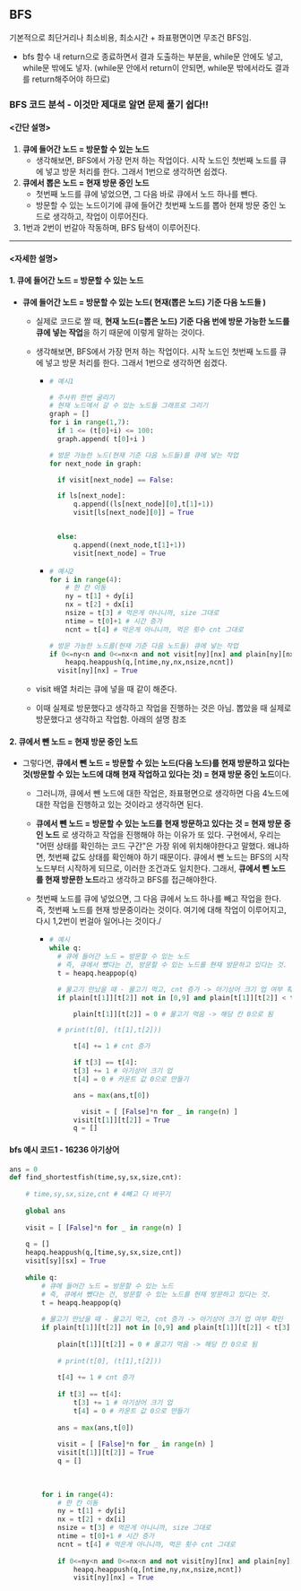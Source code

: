 ## BFS

기본적으로 최단거리나 최소비용, 최소시간 + 좌표평면이면 무조건 BFS임.

- bfs 함수 내 return으로 종료하면서 결과 도출하는 부분을, while문 안에도 넣고, while문 밖에도 넣자. (while문 안에서 return이 안되면, while문 밖에서라도 결과를 return해주어야 하므로)





### BFS 코드 분석 - 이것만 제대로 알면 문제 풀기 쉽다!!

#### <간단 설명>

1. **큐에 들어간 노드 = 방문할 수 있는 노드**
   - 생각해보면, BFS에서 가장 먼저 하는 작업이다. 시작 노드인 첫번째 노드를 큐에 넣고 방문 처리를 한다. 그래서 1번으로 생각하면 쉽겠다.
2. **큐에서 뽑은 노드 = 현재 방문 중인 노드**
   - 첫번째 노드를 큐에 넣었으면, 그 다음 바로 큐에서 노드 하나를 뺀다.
   - 방문할 수 있는 노드이기에 큐에 들어간 첫번째 노드를 뽑아 현재 방문 중인 노드로 생각하고, 작업이 이루어진다.
3. 1번과 2번이 번갈아 작동하며, BFS 탐색이 이루어진다.



---

#### <자세한 설명>

#### 1. 큐에 들어간 노드 = 방문할 수 있는 노드

- **큐에 들어간 노드 = 방문할 수 있는 노드( 현재(뽑은 노드) 기준 다음 노드들 )**

  - 실제로 코드로 짤 때, **현재 노드(=뽑은 노드) 기준 다음 번에 방문 가능한 노드를 큐에 넣는 작업**을 하기 때문에 이렇게 말하는 것이다.

  - 생각해보면, BFS에서 가장 먼저 하는 작업이다. 시작 노드인 첫번째 노드를 큐에 넣고 방문 처리를 한다. 그래서 1번으로 생각하면 쉽겠다.
  
    - ```python
      # 예시1
      
      # 주사위 한번 굴리기
      # 현재 노드에서 갈 수 있는 노드들 그래프로 그리기
      graph = []
      for i in range(1,7):
      	if 1 <= (t[0]+i) <= 100:
      	graph.append( t[0]+i )
      
      # 방문 가능한 노드(현재 기준 다음 노드들)를 큐에 넣는 작업
      for next_node in graph:
      
      	if visit[next_node] == False:
      
      	if ls[next_node]:
      		q.append((ls[next_node][0],t[1]+1))
      		visit[ls[next_node][0]] = True
      
      
      	else:
      		q.append((next_node,t[1]+1))
    		visit[next_node] = True
      ```
  
    - ```python
      # 예시2
      for i in range(4):
          # 한 칸 이동
          ny = t[1] + dy[i]
          nx = t[2] + dx[i]
          nsize = t[3] # 먹은게 아니니까, size 그대로
          ntime = t[0]+1 # 시간 증가
          ncnt = t[4] # 먹은게 아니니까, 먹은 횟수 cnt 그대로
      
      # 방문 가능한 노드를(현재 기준 다음 노드들) 큐에 넣는 작업
      if 0<=ny<n and 0<=nx<n and not visit[ny][nx] and plain[ny][nx] <= t[3]:
          heapq.heappush(q,[ntime,ny,nx,nsize,ncnt])
        visit[ny][nx] = True
      ```

      

  - visit 배열 처리는 큐에 넣을 때 같이 해준다.

  - 이때 실제로 방문했다고 생각하고 작업을 진행하는 것은 아님. 뽑았을 때 실제로 방문했다고 생각하고 작업함. 아래의 설명 참조

  


#### 2. 큐에서 뺀 노드 = 현재 방문 중인 노드

- 그렇다면, **큐에서 뺀 노드 = 방문할 수 있는 노드(다음 노드)를 현재 방문하고 있다는 것(방문할 수 있는 노드에 대해 현재 작업하고 있다는 것) = 현재 방문 중인 노드**이다.

  - 그러니까, 큐에서 뺀 노드에 대한 작업은, 좌표평면으로 생각하면 다음 4노드에 대한 작업을 진행하고 있는 것이라고 생각하면 된다.

  - **큐에서 뺀 노드 = 방문할 수 있는 노드를 현재 방문하고 있다는 것 = 현재 방문 중인 노드** 로 생각하고 작업을 진행해야 하는 이유가 또 있다. 구현에서, 우리는 "어떤 상태를 확인하는 코드 구간"은 가장 위에 위치해야한다고 말했다. 왜냐하면, 첫번째 값도 상태를 확인해야 하기 때문이다. 큐에서 뺀 노드는 BFS의 시작 노드부터 시작하게 되므로, 이러한 조건과도 일치한다. 그래서, **큐에서 뺀 노드를 현재 방문한 노드**라고 생각하고 BFS를 접근해야한다.

  - 첫번째 노드를 큐에 넣었으면, 그 다음 큐에서 노드 하나를 빼고 작업을 한다. 즉, 첫번째 노드를 현재 방문중이라는 것이다. 여기에 대해 작업이 이루어지고, 다시 1,2번이 번걸아 일어나는 것이다./

    - ```python
      # 예시
      while q: 
      	# 큐에 들어간 노드 = 방문할 수 있는 노드
      	# 즉, 큐에서 뺐다는 건, 방문할 수 있는 노드를 현재 방문하고 있다는 것.
      	t = heapq.heappop(q)
      
      	# 물고기 만났을 때 - 물고기 먹고, cnt 증가 -> 아기상어 크기 업 여부 확인
      	if plain[t[1]][t[2]] not in [0,9] and plain[t[1]][t[2]] < t[3]:
      
      		plain[t[1]][t[2]] = 0 # 물고기 먹음 -> 해당 칸 0으로 됨
      
      	# print(t[0], (t[1],t[2]))
      
      		t[4] += 1 # cnt 증가
      
      		if t[3] == t[4]:
      		t[3] += 1 # 아기상어 크기 업
      		t[4] = 0 # 카운트 값 0으로 만들기
      
      		ans = max(ans,t[0])
      
              visit = [ [False]*n for _ in range(n) ]
      		visit[t[1]][t[2]] = True
      		q = []
      ```

      












#### bfs 예시 코드1 - 16236 아기상어

```python
ans = 0
def find_shortestfish(time,sy,sx,size,cnt):
    
    # time,sy,sx,size,cnt # 4빼고 다 바꾸기
    
    global ans
    
    visit = [ [False]*n for _ in range(n) ]
    
    q = []
    heapq.heappush(q,[time,sy,sx,size,cnt])
    visit[sy][sx] = True
    
    while q: 
        # 큐에 들어간 노드 = 방문할 수 있는 노드
        # 즉, 큐에서 뺐다는 건, 방문할 수 있는 노드를 현재 방문하고 있다는 것.
        t = heapq.heappop(q)
        
        # 물고기 만났을 때 - 물고기 먹고, cnt 증가 -> 아기상어 크기 업 여부 확인
        if plain[t[1]][t[2]] not in [0,9] and plain[t[1]][t[2]] < t[3]:
            
            plain[t[1]][t[2]] = 0 # 물고기 먹음 -> 해당 칸 0으로 됨
            
            # print(t[0], (t[1],t[2]))
            
            t[4] += 1 # cnt 증가
            
            if t[3] == t[4]:
                t[3] += 1 # 아기상어 크기 업
                t[4] = 0 # 카운트 값 0으로 만들기
            
            ans = max(ans,t[0])
            
            visit = [ [False]*n for _ in range(n) ]
            visit[t[1]][t[2]] = True
            q = []
            
            
        
        for i in range(4):
            # 한 칸 이동
            ny = t[1] + dy[i]
            nx = t[2] + dx[i]
            nsize = t[3] # 먹은게 아니니까, size 그대로
            ntime = t[0]+1 # 시간 증가
            ncnt = t[4] # 먹은게 아니니까, 먹은 횟수 cnt 그대로
            
            if 0<=ny<n and 0<=nx<n and not visit[ny][nx] and plain[ny][nx] <= t[3]:
                heapq.heappush(q,[ntime,ny,nx,nsize,ncnt])
                visit[ny][nx] = True
```

